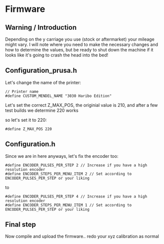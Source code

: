 # Firmware

## Warning / Introduction

Depending on the y carriage you use (stock or aftermarket) your mileage might vary.  I will note where you need to make the necessary changes and how to determine the values, but be ready to shut down the machine if it looks like it's going to crash the head into the bed!

## Configuration_prusa.h

Let's change the name of the printer:

```
// Printer name
#define CUSTOM_MENDEL_NAME "3030 Haribo Edition"
```

Let's set the correct Z_MAX_POS, the originial value is 210, and after a few test builds we determine 220 works

so let's set it to 220:

```
#define Z_MAX_POS 220
```
## Configuration.h

Since we are in here anyways, let's fix the encoder too:

```
#define ENCODER_PULSES_PER_STEP 2 // Increase if you have a high resolution encoder
#define ENCODER_STEPS_PER_MENU_ITEM 2 // Set according to ENCODER_PULSES_PER_STEP or your liking
```

to

```
#define ENCODER_PULSES_PER_STEP 4 // Increase if you have a high resolution encoder
#define ENCODER_STEPS_PER_MENU_ITEM 1 // Set according to ENCODER_PULSES_PER_STEP or your liking
```

## Final step

Now compile and upload the firmware.. redo your xyz calibration as normal
